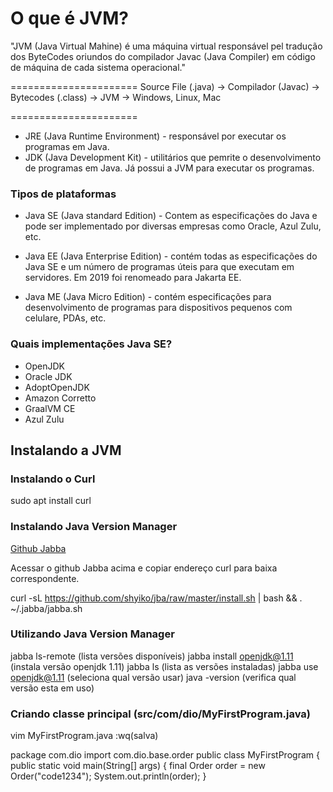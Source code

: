 # O que é JVM?

"JVM (Java Virtual Mahine) é uma máquina virtual responsável pel tradução dos ByteCodes oriundos do compilador Javac (Java Compiler) em código de máquina de cada sistema operacional."

======================
Source File (.java)  → Compilador (Javac) → Bytecodes (.class) → JVM → Windows, Linux, Mac

======================



 - JRE (Java Runtime Environment) - responsável por executar os programas em Java.
 - JDK (Java Development Kit) - utilitários que pemrite o desenvolvimento de programas em Java. Já possui a JVM para executar os programas.

### Tipos de plataformas

 - Java SE (Java standard Edition) - Contem as especificações do Java e pode ser implementado por diversas empresas como Oracle, Azul Zulu, etc.

 - Java EE (Java Enterprise Edition) - contém todas as especificações do Java SE e um número de programas úteis para que executam em servidores. Em 2019 foi renomeado para Jakarta EE.

 - Java ME (Java Micro Edition) - contém especificações para desenvolvimento de programas para dispositivos pequenos com celulare, PDAs, etc.

### Quais implementações Java SE?

 - OpenJDK
 - Oracle JDK
 - AdoptOpenJDK
 - Amazon Corretto
 - GraalVM CE
 - Azul Zulu

## Instalando a JVM

### Instalando o Curl
sudo apt install curl

### Instalando Java Version Manager
[Github Jabba](https://github.com/shyiko/jabba)

Acessar o github Jabba acima e copiar endereço curl para baixa correspondente.

curl -sL https://github.com/shyiko/jba/raw/master/install.sh | bash && . ~/.jabba/jabba.sh

### Utilizando Java Version Manager

jabba ls-remote (lista versões disponíveis)
jabba install openjdk@1.11 (instala versão openjdk 1.11)
jabba ls (lista as versões instaladas)
jabba use openjdk@1.11 (seleciona qual versão usar)
java -version (verifica qual versão esta em uso)

### Criando classe principal (src/com/dio/MyFirstProgram.java)

vim MyFirstProgram.java
:wq(salva)

package com.dio
import com.dio.base.order
public class MyFirstProgram {
	public static void main(String[] args) {
		final Order order = new Order("code1234");
		System.out.println(order);
	}

